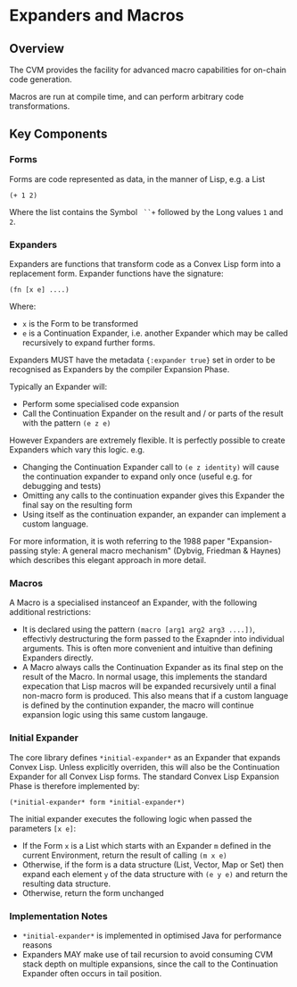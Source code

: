 # Expanders and Macros

## Overview

The CVM provides the facility for advanced macro capabilities for on-chain code generation.

Macros are run at compile time, and can perform arbitrary code transformations.

## Key Components

### Forms

Forms are code represented as data, in the manner of Lisp, e.g. a List

`(+ 1 2)`

Where the list contains the Symbol ` ``+` followed by the Long values `1` and `2`.

### Expanders

Expanders are functions that transform code as a Convex Lisp form into a replacement form. Expander functions have the signature:

`(fn [x e] ....)`

Where:
- `x` is the Form to be transformed
- `e` is a Continuation Expander, i.e. another Expander which may be called recursively to expand further forms.

Expanders MUST have the metadata `{:expander true}` set in order to be recognised as Expanders by the compiler Expansion Phase.

Typically an Expander will:
- Perform some specialised code expansion
- Call the Continuation Expander on the result and / or parts of the result with the pattern `(e z e)`

However Expanders are extremely flexible. It is perfectly possible to create Expanders which vary this logic. e.g.

- Changing the Continuation Expander call to `(e z identity)` will cause the continuation expander to expand only once (useful e.g. for debugging and tests)
- Omitting any calls to the continuation expander gives this Expander the final say on the resulting form
- Using itself as the continuation expander, an expander can implement a custom language.

For more information, it is woth referring to the 1988 paper "Expansion-passing style: A general macro mechanism" (Dybvig, Friedman & Haynes) which describes this elegant approach in more detail.

### Macros

A Macro is a specialised instanceof an Expander, with the following additional restrictions:

- It is declared using the pattern `(macro [arg1 arg2 arg3 ....])`, effectivly destructuring the form passed to the Exapnder into individual arguments. This is often more convenient and intuitive than defining Expanders directly.
- A Macro always calls the Continuation Expander as its final step on the result of the Macro. In normal usage, this implements the standard expecation that Lisp macros will be expanded recursively until a final non-macro form is produced. This also means that if a custom language is defined by the continution expander, the macro will continue expansion logic using this same custom langauge.

### Initial Expander

The core library defines `*initial-expander*` as an Expander that expands Convex Lisp. Unless explicitly overriden, this will also be the Continuation Expander for all Convex Lisp forms. The standard Convex Lisp Expansion Phase is therefore implemented by:

`(*initial-expander* form *initial-expander*)`

The initial expander executes the following logic when passed the parameters `[x e]`:

- If the Form `x` is a List which starts with an Expander `m` defined in the current Environment, return the result of calling `(m x e)`
- Otherwise, if the form is a data structure (List, Vector, Map or Set) then expand each element `y` of the data structure with `(e y e)` and return the resulting data structure.
- Otherwise, return the form unchanged

### Implementation Notes

- `*initial-expander*` is implemented in optimised Java for performance reasons
- Expanders MAY make use of tail recursion to avoid consuming CVM stack depth on multiple expansions, since the call to the Continuation Expander often occurs in tail position.








